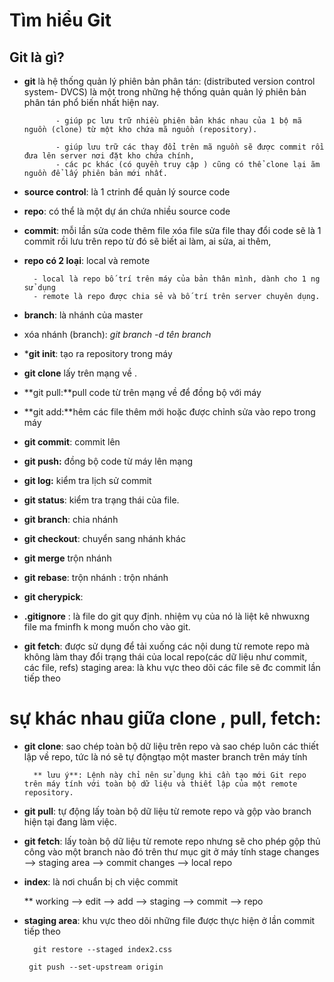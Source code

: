# **Tìm hiểu Git**
## **Git là gì?**
+ **git** là hệ thống quản lý phiên bản phân tán: (distributed version control system- DVCS) là một trong những hệ thống quản quản lý phiên bản phân tán phổ biến nhất hiện nay.

			 - giúp pc lưu trữ nhiều phiên bản khác nhau của 1 bộ mã nguồn (clone) từ một kho chứa mã nguồn (repository).

             - giúp lưu trữ các thay đổi trên mã nguồn sẽ được commit rồi đưa lên server nơi đặt kho chứa chính,
             - các pc khác (có quyền truy cập ) cũng có thể clone lại ãm nguồn để lấy phiên bản mới nhất.

			 
+ **source control**: là 1 ctrinh để quản lý source code
- **repo**: có thể là một dự án chứa nhiều source code
- **commit**: mỗi lần sửa code thêm file xóa file sửa file thay đổi code sẽ là 1 commit rồi lưu trên repo từ đó sẽ biết ai làm, ai sửa, ai thêm, 
- **repo có 2 loại**: local và remote 

		- local là repo bố trí trên máy của bản thân mình, dành cho 1 ng sử dụng
		- remote là repo được chia sẻ và bố trí trên server chuyên dụng.
- **branch**: là nhánh của master
- xóa nhánh (branch): *git branch -d tên branch*

- ***git init**: tạo ra repository trong máy 
- **git clone** lấy trên mạng về .
- **git pull:**pull code từ trên mạng về để đồng bộ với máy
- **git add:**hêm các file thêm mới hoặc được chỉnh sửa vào repo trong máy
- **git commit**: commit lên
- **git push:** đồng bộ code từ máy lên mạng
- **git log:** kiểm tra lịch sử commit
- **git status**: kiểm tra trạng thái của file.
- **git branch**: chia nhánh
- **git checkout**: chuyển sang nhánh khác
- **git merge** trộn nhánh
- **git rebase**: trộn nhánh : trộn nhánh 
- **git cherypick**:
- **.gitignore** : là file do git quy định. nhiệm vụ của nó là liệt kê nhwuxng file ma fminfh k mong muốn cho vào git.
- **git fetch**: được sử dụng để tải xuống các nội dung từ remote repo mà không làm thay đổi trạng thái của local repo(các dữ liệu như commit, các file, refs)
staging area: là khu vực theo dõi các file sẽ đc commit lần tiếp theo
 # sự khác nhau giữa clone , pull, fetch:
- **git clone**: sao chép toàn bộ dữ liệu trên repo và sao chép luôn các thiết lập về repo, tức là nó sẽ tự độngtạo một master branch trên máy tính

		** lưu ý**: Lệnh này chỉ nên sử dụng khi cần tạo mới Git repo trên máy tính với toàn bộ dữ liệu và thiết lập của một remote repository.

- **git pull**: tự động lấy toàn bộ dữ liệu từ remote repo và gộp vào branch hiện tại đang làm việc.
- **git fetch**: lấy toàn bộ dữ liệu từ remote repo nhưng sẽ cho phép gộp thủ công vào một branch nào đó trên thư mục git ở máy tính
		stage changes --> staging area --> commit changes --> local repo
 
- **index**: là nơi chuẩn bị ch việc commit

	** working --> edit --> add --> staging --> commit --> repo

-  **staging area**: khu vực theo dõi những file được thực hiện ở lần commit tiếp theo

         git restore --staged index2.css 

        git push --set-upstream origin  
